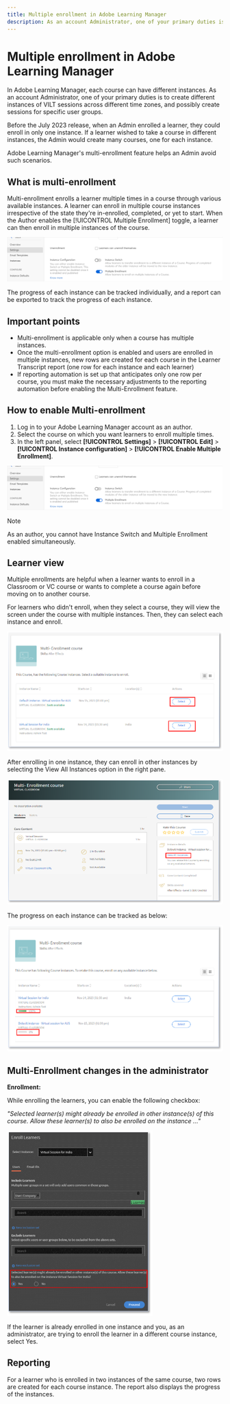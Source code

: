 ```yaml
---
title: Multiple enrollment in Adobe Learning Manager
description: As an account Administrator, one of your primary duties is to create different instances of VILT sessions across different time zones, and possibly create sessions for specific user groups.
---
```

# Multiple enrollment in Adobe Learning Manager

In Adobe Learning Manager, each course can have different instances. As an account Administrator, one of your primary duties is to create different instances of VILT sessions across different time zones, and possibly create sessions for specific user groups.

Before the July 2023 release, when an Admin enrolled a learner, they could enroll in only one instance. If a learner wished to take a course in different instances, the Admin would create many courses, one for each instance.

Adobe Learning Manager's multi-enrollment feature helps an Admin avoid such scenarios.

## What is multi-enrollment

Multi-enrollment enrolls a learner multiple times in a course through various available instances.  A learner can enroll in multiple course instances irrespective of the state they're in-enrolled, completed, or yet to start. When the Author enables the [!UICONTROL Multiple Enrollment] toggle, a learner can then enroll in multiple instances of the course.

![multi-enrollment image](assets/multi-enrollment-author.png)

The progress of each instance can be tracked individually, and a report can be exported to track the progress of each instance.

## Important points

* Multi-enrollment is applicable only when a course has multiple instances.
* Once the multi-enrollment option is enabled and users are enrolled in multiple instances, new rows are created for each course in the Learner Transcript report (one row for each instance and each learner)
* If reporting automation is set up that anticipates only one row per course, you must make the necessary adjustments to the reporting automation before enabling the Multi-Enrollment feature.

## How to enable Multi-enrollment

1. Log in to your Adobe Learning Manager account as an author. 
1. Select the course on which you want learners to enroll multiple times. 
1. In the left panel, select **[!UICONTROL Settings]** > **[!UICONTROL Edit]** > **[!UICONTROL Instance configuration]** > **[!UICONTROL Enable Multiple Enrollment]**.

![multi-enrollment image](assets/multi-enrollment-author.png)

>[!NOTE]
>
>As an author, you cannot have Instance Switch and Multiple Enrollment enabled simultaneously.

## Learner view

Multiple enrollments are helpful when a learner wants to enroll in a Classroom or VC course or wants to complete a course again before moving on to another course.

For learners who didn't enroll, when they select a course, they will view the screen under the course with multiple instances. Then, they can select each instance and enroll.

![learner view image](assets/learner-view.png)

After enrolling in one instance, they can enroll in other instances by selecting the View All Instances option in the right pane.

![multi-enrollment course image](assets/enroll-instance.png)

The progress on each instance can be tracked as below:

![track progress](assets/check-progress.png)

## Multi-Enrollment changes in the administrator

**Enrollment:**

While enrolling the learners, you can enable the following checkbox:

*"Selected learner(s) might already be enrolled in other instance(s) of this course. Allow these learner(s) to also be enrolled on the instance …"*

![admin changes](assets/admin-changes.png)

If the learner is already enrolled in one instance and you, as an administrator, are trying to enroll the learner in a different course instance, select Yes.

## Reporting

For a learner who is enrolled in two instances of the same course, two rows are created for each course instance. The report also displays the progress of the instances.
